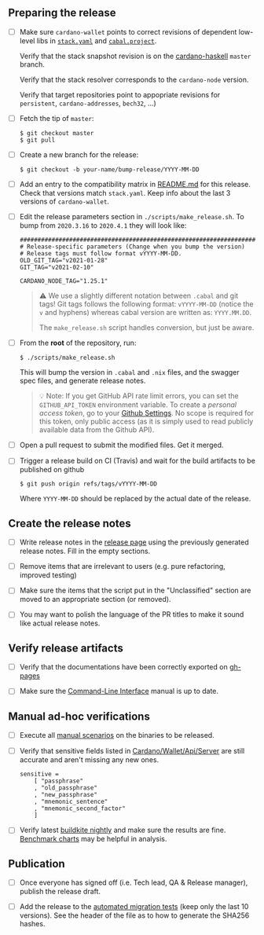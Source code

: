 ## Preparing the release
- [ ] Make sure `cardano-wallet` points to correct revisions of
  dependent low-level libs in [`stack.yaml`](https://github.com/input-output-hk/cardano-wallet/blob/master/stack.yaml) and [`cabal.project`](https://github.com/input-output-hk/cardano-wallet/blob/master/cabal.project).

  Verify that the stack snapshot revision is on the [cardano-haskell](https://github.com/input-output-hk/cardano-haskell) `master` branch.

  Verify that the stack resolver corresponds to the `cardano-node` version.

  Verify that target repositories point to appopriate revisions for `persistent`, `cardano-addresses`, `bech32`, ...)

- [ ] Fetch the tip of `master`:

  ```shell
  $ git checkout master
  $ git pull
  ```

- [ ] Create a new branch for the release:

  ```shell
  $ git checkout -b your-name/bump-release/YYYY-MM-DD
  ```

- [ ] Add an entry to the compatibility matrix in
  [README.md](https://github.com/input-output-hk/cardano-wallet/blob/master/README.md)
  for this release.
  Check that versions match `stack.yaml`.
  Keep info about the last 3 versions of `cardano-wallet`.

- [ ] Edit the release parameters section in
  `./scripts/make_release.sh`. To bump from `2020.3.16` to
  `2020.4.1` they will look like:

  ```
  ################################################################################
  # Release-specific parameters (Change when you bump the version)
  # Release tags must follow format vYYYY-MM-DD.
  OLD_GIT_TAG="v2021-01-28"
  GIT_TAG="v2021-02-10"

  CARDANO_NODE_TAG="1.25.1"
  ```

  > :warning: We use a slightly different notation between
  > `.cabal` and git tags! Git tags follows the following format:
  > `vYYYY-MM-DD` (notice the `v` and hyphens) whereas cabal
  > version are written as: `YYYY.MM.DD`.
  >
  > The `make_release.sh` script handles conversion, but just be aware.

- [ ] From the **root** of the repository, run:

  ```shell
  $ ./scripts/make_release.sh
  ```

  This will bump the version in `.cabal` and `.nix` files, and the
  swagger spec files, and generate release notes.

  > :bulb: Note: If you get GitHub API rate limit errors, you can
  > set the `GITHUB_API_TOKEN` environment variable. To create a
  > _personal access token_, go to your
  > [Github Settings](https://github.com/settings/tokens).
  > No scope is required for this token, only public access (as it
  > is simply used to read publicly available data from the Github
  > API).

- [ ] Open a pull request to submit the modified files. Get it merged.

- [ ] Trigger a release build on CI (Travis) and wait for the build
  artifacts to be published on github

  ```shell
  $ git push origin refs/tags/vYYYY-MM-DD
  ```

  Where `YYYY-MM-DD` should be replaced by the actual date of the release.


## Create the release notes

- [ ] Write release notes in the
  [release page](https://github.com/input-output-hk/cardano-wallet/releases)
  using the previously generated release notes. Fill in the empty
  sections.

- [ ] Remove items that are irrelevant to users (e.g. pure
  refactoring, improved testing)

- [ ] Make sure the items that the script put in the "Unclassified"
  section are moved to an appropriate section (or removed).

- [ ] You may want to polish the language of the PR titles to make it
  sound like actual release notes.


## Verify release artifacts

- [ ] Verify that the documentations have been correctly exported on
  [gh-pages](https://github.com/input-output-hk/cardano-wallet/tree/gh-pages)

- [ ] Make sure the [Command-Line Interface](https://github.com/input-output-hk/cardano-wallet/wiki/Wallet-command-line-interface) manual is up to date.


## Manual ad-hoc verifications

- [ ] Execute all [manual scenarios](https://github.com/input-output-hk/cardano-wallet/tree/master/test/manual) on the binaries to be released.

- [ ] Verify that sensitive fields listed in [Cardano/Wallet/Api/Server](https://github.com/input-output-hk/cardano-wallet/blob/master/lib/core/src/Cardano/Wallet/Api/Server.hs#L409) are still accurate and aren't missing any new ones.
  ```
  sensitive =
      [ "passphrase"
      , "old_passphrase"
      , "new_passphrase"
      , "mnemonic_sentence"
      , "mnemonic_second_factor"
      ]
  ```

- [ ] Verify latest [buildkite nightly](https://buildkite.com/input-output-hk/cardano-wallet-nightly) and make sure the results are fine. [Benchmark charts](http://cardano-wallet-benchmarks.herokuapp.com/) may be helpful in analysis.

## Publication

- [ ] Once everyone has signed off (i.e. Tech lead, QA & Release manager), publish the release draft.

- [ ] Add the release to the [automated migration tests](https://github.com/input-output-hk/cardano-wallet/blob/master/nix/migration-tests.nix#L44-L61) (keep only the last 10 versions). See the header of the file as to how to generate the SHA256 hashes.
